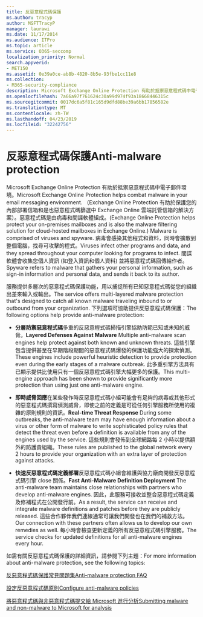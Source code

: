 ```yaml
---
title: 反惡意程式碼保護
ms.author: tracyp
author: MSFTTracyP
manager: laurawi
ms.date: 11/17/2014
ms.audience: ITPro
ms.topic: article
ms.service: O365-seccomp
localization_priority: Normal
search.appverid:
- MET150
ms.assetid: 0e39a0ce-ab8b-4820-8b5e-93fbe1cc11e8
ms.collection:
- M365-security-compliance
description: Microsoft Exchange Online Protection 有助於抵禦惡意程式碼中電子郵件環境。 惡意程式碼是由病毒和間諜軟體組成。 病毒會感染其他程式和資料，同時會擴散到整個電腦，找尋可攻擊的程式。 間諜軟體會收集您個人資訊 (如登入資訊和個人資料) 並將惡意程式碼回傳給作者。
ms.openlocfilehash: 7a66a97f761624c30a99d974f93a18668446315c
ms.sourcegitcommit: 0017dc6a5f81c165d9dfd88be39a6bb17856582e
ms.translationtype: MT
ms.contentlocale: zh-TW
ms.lasthandoff: 04/23/2019
ms.locfileid: "32242756"
---
```

# <a name="anti-malware-protection"></a><span data-ttu-id="c1d85-106">反惡意程式碼保護</span><span class="sxs-lookup"><span data-stu-id="c1d85-106">Anti-malware protection</span></span>

<span data-ttu-id="c1d85-107">Microsoft Exchange Online Protection 有助於抵禦惡意程式碼中電子郵件環境。</span><span class="sxs-lookup"><span data-stu-id="c1d85-107">Microsoft Exchange Online Protection helps combat malware in your email messaging environment.</span></span> <span data-ttu-id="c1d85-108">（Exchange Online Protection 有助於保護您的內部部署信箱和是也惡意程式碼篩選中 Exchange Online 雲端託管信箱的解決方案）。惡意程式碼是由病毒和間諜軟體組成。</span><span class="sxs-lookup"><span data-stu-id="c1d85-108">(Exchange Online Protection helps protect your on-premises mailboxes and is also the malware filtering solution for cloud-hosted mailboxes in Exchange Online.) Malware is comprised of viruses and spyware.</span></span> <span data-ttu-id="c1d85-109">病毒會感染其他程式和資料，同時會擴散到整個電腦，找尋可攻擊的程式。</span><span class="sxs-lookup"><span data-stu-id="c1d85-109">Viruses infect other programs and data, and they spread throughout your computer looking for programs to infect.</span></span> <span data-ttu-id="c1d85-110">間諜軟體會收集您個人資訊 (如登入資訊和個人資料) 並將惡意程式碼回傳給作者。</span><span class="sxs-lookup"><span data-stu-id="c1d85-110">Spyware refers to malware that gathers your personal information, such as sign-in information and personal data, and sends it back to its author.</span></span> 
  
<span data-ttu-id="c1d85-111">服務提供多層次的惡意程式碼保護功能，用以捕捉所有已知惡意程式碼從您的組織出差來輸入或輸出。</span><span class="sxs-lookup"><span data-stu-id="c1d85-111">The service offers multi-layered malware protection that's designed to catch all known malware traveling inbound to or outbound from your organization.</span></span> <span data-ttu-id="c1d85-112">下列選項可協助提供反惡意程式碼保護：</span><span class="sxs-lookup"><span data-stu-id="c1d85-112">The following options help provide anti-malware protection:</span></span>
  
- <span data-ttu-id="c1d85-113">**分層防禦惡意程式碼**多重的反惡意程式碼掃描引擎協助防範已知或未知的威脅。</span><span class="sxs-lookup"><span data-stu-id="c1d85-113">**Layered Defenses Against Malware** Multiple anti-malware scan engines help protect against both known and unknown threats.</span></span> <span data-ttu-id="c1d85-114">這些引擎包含提供甚至在早期階段期間的惡意程式碼爆發的保護功能強大的探索偵測。</span><span class="sxs-lookup"><span data-stu-id="c1d85-114">These engines include powerful heuristic detection to provide protection even during the early stages of a malware outbreak.</span></span> <span data-ttu-id="c1d85-115">此多重引擎方法具有已顯示提供比使用只有一個反惡意程式碼引擎大幅更多的保護。</span><span class="sxs-lookup"><span data-stu-id="c1d85-115">This multi-engine approach has been shown to provide significantly more protection than using just one anti-malware engine.</span></span> 
    
- <span data-ttu-id="c1d85-116">**即時威脅回應**在某些發作時反惡意程式碼小組可能會有足夠的病毒或其他形式的惡意程式碼撰寫偵測威脅，即使之前的定義是可從任何引擎服務所使用的複雜的原則規則的資訊。</span><span class="sxs-lookup"><span data-stu-id="c1d85-116">**Real-time Threat Response** During some outbreaks, the anti-malware team may have enough information about a virus or other form of malware to write sophisticated policy rules that detect the threat even before a definition is available from any of the engines used by the service.</span></span> <span data-ttu-id="c1d85-117">這些規則會發佈到全球網路每 2 小時以提供額外的防護貴組織。</span><span class="sxs-lookup"><span data-stu-id="c1d85-117">These rules are published to the global network every 2 hours to provide your organization with an extra layer of protection against attacks.</span></span> 
    
- <span data-ttu-id="c1d85-118">**快速反惡意程式碼定義部署**反惡意程式碼小組會維護與協力廠商開發反惡意程式碼引擎 close 關係。</span><span class="sxs-lookup"><span data-stu-id="c1d85-118">**Fast Anti-Malware Definition Deployment** The anti-malware team maintains close relationships with partners who develop anti-malware engines.</span></span> <span data-ttu-id="c1d85-119">因此，此服務可接收並整合惡意程式碼定義及修補程式在公開發行前。</span><span class="sxs-lookup"><span data-stu-id="c1d85-119">As a result, the service can receive and integrate malware definitions and patches before they are publicly released.</span></span> <span data-ttu-id="c1d85-120">這些合作夥伴我們連線通常可讓我們開發也在我們的補救方法。</span><span class="sxs-lookup"><span data-stu-id="c1d85-120">Our connection with these partners often allows us to develop our own remedies as well.</span></span> <span data-ttu-id="c1d85-121">每小時會檢查更新定義的所有反惡意程式碼引擎服務。</span><span class="sxs-lookup"><span data-stu-id="c1d85-121">The service checks for updated definitions for all anti-malware engines every hour.</span></span> 
    
<span data-ttu-id="c1d85-122">如需有關反惡意程式碼保護的詳細資訊，請參閱下列主題：</span><span class="sxs-lookup"><span data-stu-id="c1d85-122">For more information about anti-malware protection, see the following topics:</span></span> 
  
[<span data-ttu-id="c1d85-123">反惡意程式碼保護常見問題集</span><span class="sxs-lookup"><span data-stu-id="c1d85-123">Anti-malware protection FAQ </span></span>](anti-malware-protection-faq-eop.md)
  
[<span data-ttu-id="c1d85-124">設定反惡意程式碼原則</span><span class="sxs-lookup"><span data-stu-id="c1d85-124">Configure anti-malware policies</span></span>](configure-anti-malware-policies.md)
  
[<span data-ttu-id="c1d85-125">將惡意程式碼與非惡意程式碼提交給 Microsoft 進行分析</span><span class="sxs-lookup"><span data-stu-id="c1d85-125">Submitting malware and non-malware to Microsoft for analysis</span></span>](submitting-malware-and-non-malware-to-microsoft-for-analysis.md)
  

